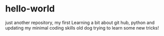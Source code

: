 # hello-world
just another repository, my first
Learning a bit about git hub, python and updating my minimal coding skills
old dog trying to learn some new tricks!
